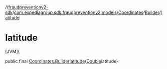 //[fraudpreventionv2-sdk](../../../../index.md)/[com.expediagroup.sdk.fraudpreventionv2.models](../../index.md)/[Coordinates](../index.md)/[Builder](index.md)/[latitude](latitude.md)

# latitude

[JVM]\

public final [Coordinates.Builder](index.md)[latitude](latitude.md)([Double](https://docs.oracle.com/javase/8/docs/api/java/lang/Double.html)latitude)
